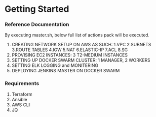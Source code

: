# Getting Started

### Reference Documentation

By executing master.sh, below full list of actions pack will be executed.
1. CREATING NETWORK SETUP ON AWS AS SUCH: 1.VPC 2.SUBNETS 3.ROUTE TABLES 4.IGW 5.NAT 6.ELASTIC-IP 7.ACL 8.SG 
2. PROVISING EC2 INSTANCES: 3 T2-MEDIUM INSTANCES
3. SETTING UP DOCKER SWARM CLUSTER: 1 MANAGER, 2 WORKERS 
4. SETTING ELK LOGGING and MONITERING
5. DEPLOYING JENKINS MASTER ON DOCKER SWARM  

### Requirements
1. Terraform
2. Ansible
3. AWS CLI
4. JQ